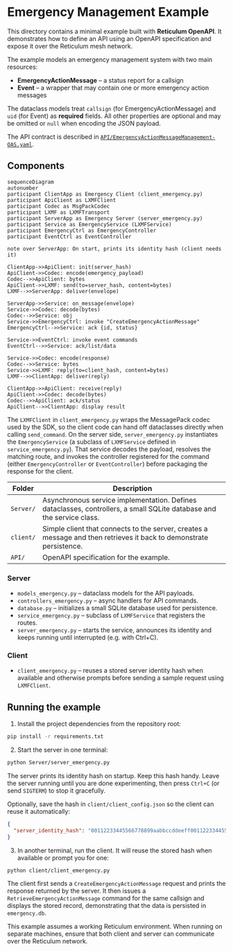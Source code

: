 # Emergency Management Example

This directory contains a minimal example built with **Reticulum OpenAPI**. It demonstrates how to define an API using an OpenAPI specification and expose it over the Reticulum mesh network.

The example models an emergency management system with two main resources:

* **EmergencyActionMessage** – a status report for a callsign
* **Event** – a wrapper that may contain one or more emergency action messages

The dataclass models treat `callsign` (for EmergencyActionMessage) and `uid`
(for Event) as **required** fields. All other properties are optional and may be
omitted or `null` when encoding the JSON payload.

The API contract is described in [`API/EmergencyActionMessageManagement-OAS.yaml`](API/EmergencyActionMessageManagement-OAS.yaml).

## Components

``` mermaid
sequenceDiagram
autonumber
participant ClientApp as Emergency Client (client_emergency.py)
participant ApiClient as LXMFClient
participant Codec as MsgPackCodec
participant LXMF as LXMFTransport
participant ServerApp as Emergency Server (server_emergency.py)
participant Service as EmergencyService (LXMFService)
participant EmergencyCtrl as EmergencyController
participant EventCtrl as EventController

note over ServerApp: On start, prints its identity hash (client needs it)

ClientApp->>ApiClient: init(server_hash)
ApiClient->>Codec: encode(emergency_payload)
Codec-->>ApiClient: bytes
ApiClient->>LXMF: send(to=server_hash, content=bytes)
LXMF-->>ServerApp: deliver(envelope)

ServerApp->>Service: on_message(envelope)
Service->>Codec: decode(bytes)
Codec-->>Service: obj
Service->>EmergencyCtrl: invoke "CreateEmergencyActionMessage"
EmergencyCtrl-->>Service: ack {id, status}

Service->>EventCtrl: invoke event commands
EventCtrl-->>Service: ack/list/data

Service->>Codec: encode(response)
Codec-->>Service: bytes
Service->>LXMF: reply(to=client_hash, content=bytes)
LXMF-->>ClientApp: deliver(reply)

ClientApp->>ApiClient: receive(reply)
ApiClient->>Codec: decode(bytes)
Codec-->>ApiClient: ack/status
ApiClient-->>ClientApp: display result
```

The `LXMFClient` in `client_emergency.py` wraps the MessagePack codec used by
the SDK, so the client code can hand off dataclasses directly when calling
`send_command`. On the server side, `server_emergency.py` instantiates the
`EmergencyService` (a subclass of `LXMFService` defined in
`service_emergency.py`). That service decodes the payload, resolves the matching
route, and invokes the controller registered for the command (either
`EmergencyController` or `EventController`) before packaging the response for
the client.

| Folder | Description |
|-------|-------------|
| `Server/` | Asynchronous service implementation. Defines dataclasses, controllers, a small SQLite database and the service class. |
| `client/` | Simple client that connects to the server, creates a message and then retrieves it back to demonstrate persistence. |
| `API/` | OpenAPI specification for the example. |

### Server
- `models_emergency.py` – dataclass models for the API payloads.
- `controllers_emergency.py` – async handlers for API commands.
- `database.py` – initializes a small SQLite database used for persistence.
- `service_emergency.py` – subclass of `LXMFService` that registers the routes.
- `server_emergency.py` – starts the service, announces its identity and keeps running until interrupted (e.g. with Ctrl+C).

### Client
- `client_emergency.py` – reuses a stored server identity hash when available and otherwise prompts before sending a sample request using `LXMFClient`.

## Running the example

1. Install the project dependencies from the repository root:

```bash
pip install -r requirements.txt
```

2. Start the server in one terminal:

```bash
python Server/server_emergency.py
```

   The server prints its identity hash on startup. Keep this hash handy.
   Leave the server running until you are done experimenting, then press
   `Ctrl+C` (or send `SIGTERM`) to stop it gracefully.

   Optionally, save the hash in `client/client_config.json` so the client can reuse it automatically:

   ```json
   {
     "server_identity_hash": "00112233445566778899aabbccddeeff00112233445566778899aabbccddeeff"
   }
   ```

3. In another terminal, run the client. It will reuse the stored hash when available or prompt you for one:

```bash
python client/client_emergency.py
```

The client first sends a `CreateEmergencyActionMessage` request and prints the
response returned by the server. It then issues a `RetrieveEmergencyActionMessage`
command for the same callsign and displays the stored record, demonstrating that
the data is persisted in `emergency.db`.

This example assumes a working Reticulum environment. When running on separate machines, ensure that both client and server can communicate over the Reticulum network.
